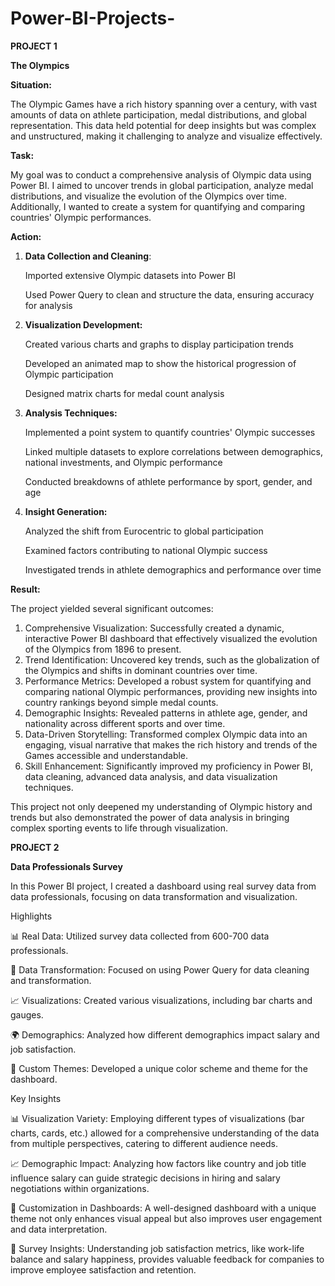 # Power-BI-Projects-

**PROJECT 1** 

**The Olympics** 

**Situation:** 

The Olympic Games have a rich history spanning over a century, with vast amounts of data on athlete participation, medal distributions, and global representation. This data held potential for deep insights but was complex and unstructured, making it challenging to analyze and visualize effectively.

**Task:** 

My goal was to conduct a comprehensive analysis of Olympic data using Power BI. I aimed to uncover trends in global participation, analyze medal distributions, and visualize the evolution of the Olympics over time. Additionally, I wanted to create a system for quantifying and comparing countries' Olympic performances.

**Action:**
1.	**Data Collection and Cleaning**: 

    Imported extensive Olympic datasets into Power BI

    Used Power Query to clean and structure the data, ensuring accuracy for analysis
  	
2. **Visualization Development:**

    Created various charts and graphs to display participation trends

    Developed an animated map to show the historical progression of Olympic participation
   
    Designed matrix charts for medal count analysis

3. **Analysis Techniques:**

    Implemented a point system to quantify countries' Olympic successes

    Linked multiple datasets to explore correlations between demographics, national investments, 
    and Olympic performance

    Conducted breakdowns of athlete performance by sport, gender, and age

4. **Insight Generation:**

    Analyzed the shift from Eurocentric to global participation

    Examined factors contributing to national Olympic success

    Investigated trends in athlete demographics and performance over time

**Result:** 

The project yielded several significant outcomes:

1.	Comprehensive Visualization: Successfully created a dynamic, interactive Power BI dashboard that effectively visualized the evolution of the Olympics from 1896 to present.
2.	Trend Identification: Uncovered key trends, such as the globalization of the Olympics and shifts in dominant countries over time.
3.	Performance Metrics: Developed a robust system for quantifying and comparing national Olympic performances, providing new insights into country rankings beyond simple medal counts.
4.	Demographic Insights: Revealed patterns in athlete age, gender, and nationality across different sports and over time.
5.	Data-Driven Storytelling: Transformed complex Olympic data into an engaging, visual narrative that makes the rich history and trends of the Games accessible and understandable.
6.	Skill Enhancement: Significantly improved my proficiency in Power BI, data cleaning, advanced data analysis, and data visualization techniques.

This project not only deepened my understanding of Olympic history and trends but also demonstrated the power of data analysis in bringing complex sporting events to life through visualization.

**PROJECT 2**

**Data Professionals Survey**

In this Power BI project, I created a dashboard using real survey data from data professionals, focusing on data transformation and visualization.

Highlights

📊 Real Data: Utilized survey data collected from 600-700 data professionals.

🔄 Data Transformation: Focused on using Power Query for data cleaning and transformation.

📈 Visualizations: Created various visualizations, including bar charts and gauges.

🌍 Demographics: Analyzed how different demographics impact salary and job satisfaction.

🎨 Custom Themes: Developed a unique color scheme and theme for the dashboard.

Key Insights

📊 Visualization Variety: Employing different types of visualizations (bar charts, cards, etc.) allowed for a comprehensive understanding of the data from multiple perspectives, catering to different audience needs.

📈 Demographic Impact: Analyzing how factors like country and job title influence salary can guide strategic decisions in hiring and salary negotiations within organizations.

🎨 Customization in Dashboards: A well-designed dashboard with a unique theme not only enhances visual appeal but also improves user engagement and data interpretation.

🤝 Survey Insights: Understanding job satisfaction metrics, like work-life balance and salary happiness, provides valuable feedback for companies to improve employee satisfaction and retention.
